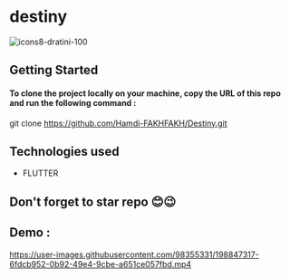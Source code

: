 # destiny
![icons8-dratini-100](https://user-images.githubusercontent.com/98355331/198847296-6540f6e7-e9af-4b17-ab39-901d43f1fda1.png)

## Getting Started
#### To clone the project locally on your machine, copy the URL of this repo and run the following command :
git clone https://github.com/Hamdi-FAKHFAKH/Destiny.git
## Technologies used
* FLUTTER
## Don't forget to star repo 😊😉
## Demo : 

https://user-images.githubusercontent.com/98355331/198847317-6fdcb952-0b92-49e4-9cbe-a651ce057fbd.mp4





